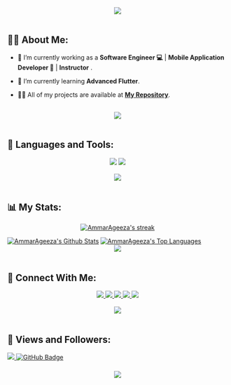 <div align="center">
    <img src="https://readme-typing-svg.herokuapp.com/?font=Righteous&size=35&center=true&vCenter=true&width=500&height=70&duration=4000&lines=Hi+There!+👋;+I'm+Ammar+Ageeza!+😎;" />
</div>

<br>

## 🙋‍♂️ About Me:

- 🔭 I’m currently working as a **Software Engineer 💻** | **Mobile Application Developer 📱** | **Instructor** .

- 🌱 I’m currently learning **Advanced Flutter**.

- 👨‍💻 All of my projects are available at **[My Repository](https://github.com/AmmarAgeeza?page=1&tab=repositories)**.

<br>
<div align="center">
    <img src="https://user-images.githubusercontent.com/73097560/115834477-dbab4500-a447-11eb-908a-139a6edaec5c.gif" />
</div>
<br>

## 🚀 Languages and Tools:
<div align="center">
    <img src="https://skillicons.dev/icons?i=flutter,dart,firebase,cpp,java,python" />
    <img src="https://skillicons.dev/icons?i=github,androidstudio,vscode,figma,postman" /><br>
</div>

<br>
<div align="center">
    <img src="https://user-images.githubusercontent.com/73097560/115834477-dbab4500-a447-11eb-908a-139a6edaec5c.gif" />
</div>
<br>

## 📊 My Stats:

<p align="center">
    <a href="https://github.com/AmmarAgeeza/github-readme-streak-stats">
        <img title="🔥 Get streak stats for your profile at git.io/streak-stats" alt="AmmarAgeeza's streak" src="https://github-readme-streak-stats.herokuapp.com/?user=AmmarAgeeza&theme=black-ice&hide_border=true&stroke=0000&background=060A0CD0"/>
    </a>
</p>
<a href="https://github.com/AmmarAgeeza/github-readme-stats"><img alt="AmmarAgeeza's Github Stats" src="https://github-readme-stats.vercel.app/api?username=AmmarAgeeza&show_icons=true&count_private=true&theme=react&hide_border=true&bg_color=0D1117" /></a>
<a href="https://github.com/AmmarAgeeza/github-readme-stats"><img alt="AmmarAgeeza's Top Languages" src="https://github-readme-stats.vercel.app/api/top-langs/?username=AmmarAgeeza&langs_count=8&count_private=true&layout=compact&theme=react&hide_border=true&bg_color=0D1117" /></a>

<br>
<div align="center">
    <img src="https://user-images.githubusercontent.com/73097560/115834477-dbab4500-a447-11eb-908a-139a6edaec5c.gif" />
</div>
<br>

## 🤝 Connect With Me:

<div align="center">
    <a href="https://www.linkedin.com/in/ammar-ageeza-9031891b8/" target="_blank">
        <img src="https://img.shields.io/badge/LinkedIn-0077B5?style=for-the-badge&logo=linkedin&logoColor=white" target="_blank" />
    </a>
  <a href="mailto:ammarfathy516@gmail.com">
    <img src="https://img.shields.io/badge/Gmail-333333?style=for-the-badge&logo=gmail&logoColor=red" />
  </a>
    <a href="https://youtube.com/@ammarageeza91?si=bHNizIHn9dIL3jX7">
    <img src="https://img.shields.io/badge/Youtube-red?style=for-the-badge&logo=youtube&logoColor=white" />
  </a>
     <a href="https://mostaql.com/u/ammarageeza/portfolio">
    <img src="https://img.shields.io/badge/Portfolio-0077B5?style=for-the-badge&logoColor=white" />
  </a>
     </a>
     <a href="https://t.me/ammarageeza">
    <img src="https://img.shields.io/badge/Telegram-0077B5?style=for-the-badge&logo=telegram&logoColor=white" />
  </a>
</div>

<br>
<div align="center">
    <img src="https://user-images.githubusercontent.com/73097560/115834477-dbab4500-a447-11eb-908a-139a6edaec5c.gif" />
</div>
<br>

## 💜 Views and Followers:

<a href="https://github.com/AmmarAgeeza/github-profile-views-counter">
    <img src="https://komarev.com/ghpvc/?username=AmmarAgeeza">
</a>
<a href="https://github.com/AmmarAgeeza?tab=followers"><img src="https://img.shields.io/github/followers/AmmarAgeeza?label=Followers&style=social" alt="GitHub Badge"></a>
<h3 align="center">
    <img src="https://readme-typing-svg.herokuapp.com/?font=Righteous&size=25&center=true&vCenter=true&width=500&height=70&duration=4000&lines=Thanks+for+visiting!+❤️;+Shoot+me+a+message+on+Linkedin!;I'm+Long+Life+Learner">
</h3>

<br/>
